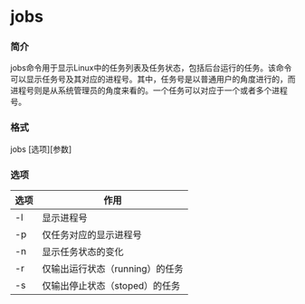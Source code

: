 # jobs

### 简介

jobs命令用于显示Linux中的任务列表及任务状态，包括后台运行的任务。该命令可以显示任务号及其对应的进程号。其中，任务号是以普通用户的角度进行的，而进程号则是从系统管理员的角度来看的。一个任务可以对应于一个或者多个进程号。

### 格式

jobs [选项][参数]

### 选项

选项|作用
---|---
-l|显示进程号
-p|仅任务对应的显示进程号
-n|显示任务状态的变化
-r|仅输出运行状态（running）的任务
-s|仅输出停止状态（stoped）的任务
